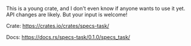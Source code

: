 This is a young crate, and I don't even know if anyone wants to use it yet.
API changes are likely. But your input is welcome!

Crate: https://crates.io/crates/specs-task/

Docs: https://docs.rs/specs-task/0.1.0/specs_task/
